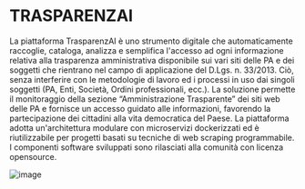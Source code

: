 # TRASPARENZAI

La piattaforma TrasparenzAI è uno strumento digitale che automaticamente raccoglie, cataloga, analizza e semplifica l'accesso ad ogni informazione relativa alla trasparenza amministrativa disponibile sui vari siti delle PA e dei soggetti che rientrano nel campo di applicazione del D.Lgs. n. 33/2013. Ciò, senza interferire con le metodologie di lavoro ed i processi in uso dai singoli soggetti (PA, Enti, Società, Ordini professionali, ecc.).
La soluzione permette il monitoraggio della sezione “Amministrazione Trasparente” dei siti web delle PA e fornisce un accesso guidato alle informazioni, favorendo la partecipazione dei cittadini alla vita democratica del Paese.
La piattaforma adotta un'architettura modulare con microservizi dockerizzati ed è riutilizzabile per progetti basati su tecniche di web scraping programmabile. I componenti software sviluppati sono rilasciati alla comunità con licenza opensource.

![image](https://github.com/user-attachments/assets/812cec0e-3198-470a-8bef-81928198c0af)
